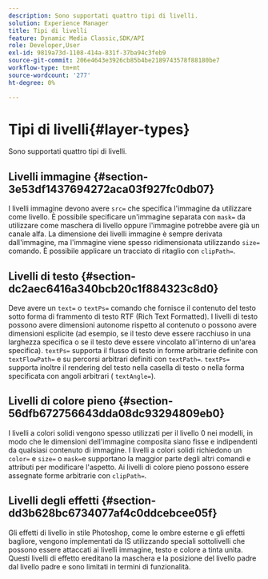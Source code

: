 ```yaml
---
description: Sono supportati quattro tipi di livelli.
solution: Experience Manager
title: Tipi di livelli
feature: Dynamic Media Classic,SDK/API
role: Developer,User
exl-id: 9819a73d-1108-414a-831f-37ba94c3feb9
source-git-commit: 206e4643e3926cb85b4be2189743578f88180be7
workflow-type: tm+mt
source-wordcount: '277'
ht-degree: 0%

---
```


# Tipi di livelli{#layer-types}

Sono supportati quattro tipi di livelli.

## Livelli immagine {#section-3e53df1437694272aca03f927fc0db07}

I livelli immagine devono avere `src=` che specifica l&#39;immagine da utilizzare come livello. È possibile specificare un&#39;immagine separata con `mask=` da utilizzare come maschera di livello oppure l&#39;immagine potrebbe avere già un canale alfa. La dimensione dei livelli immagine è sempre derivata dall&#39;immagine, ma l&#39;immagine viene spesso ridimensionata utilizzando `size=` comando. È possibile applicare un tracciato di ritaglio con `clipPath=`.

## Livelli di testo {#section-dc2aec6416a340bcb20c1f884323c8d0}

Deve avere un `text=` o `textPs=` comando che fornisce il contenuto del testo sotto forma di frammento di testo RTF (Rich Text Formatted). I livelli di testo possono avere dimensioni autonome rispetto al contenuto o possono avere dimensioni esplicite (ad esempio, se il testo deve essere racchiuso in una larghezza specifica o se il testo deve essere vincolato all&#39;interno di un&#39;area specifica). `textPs=` supporta il flusso di testo in forme arbitrarie definite con `textFlowPath=` e su percorsi arbitrari definiti con `textPath=`. `textPs=` supporta inoltre il rendering del testo nella casella di testo o nella forma specificata con angoli arbitrari ( `textAngle=`).

## Livelli di colore pieno {#section-56dfb672756643dda08dc93294809eb0}

I livelli a colori solidi vengono spesso utilizzati per il livello 0 nei modelli, in modo che le dimensioni dell&#39;immagine composita siano fisse e indipendenti da qualsiasi contenuto di immagine. I livelli a colori solidi richiedono un `color=` e `size=` o `mask=`e supportano la maggior parte degli altri comandi e attributi per modificare l&#39;aspetto. Ai livelli di colore pieno possono essere assegnate forme arbitrarie con `clipPath=`.

## Livelli degli effetti {#section-dd3b628bc6734077af4c0ddcebcee05f}

Gli effetti di livello in stile Photoshop, come le ombre esterne e gli effetti bagliore, vengono implementati da IS utilizzando speciali sottolivelli che possono essere attaccati ai livelli immagine, testo e colore a tinta unita. Questi livelli di effetto ereditano la maschera e la posizione del livello padre dal livello padre e sono limitati in termini di funzionalità.
